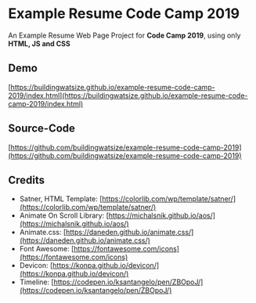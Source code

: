 # Example Resume Code Camp 2019

An Example Resume Web Page Project for **Code Camp 2019**, using only **HTML, JS and CSS**

## Demo

[https://buildingwatsize.github.io/example-resume-code-camp-2019/index.html](https://buildingwatsize.github.io/example-resume-code-camp-2019/index.html)

## Source-Code

[https://github.com/buildingwatsize/example-resume-code-camp-2019](https://github.com/buildingwatsize/example-resume-code-camp-2019)

## Credits

- Satner, HTML Template: [https://colorlib.com/wp/template/satner/](https://colorlib.com/wp/template/satner/)
- Animate On Scroll Library: [https://michalsnik.github.io/aos/](https://michalsnik.github.io/aos/)
- Animate.css: [https://daneden.github.io/animate.css/](https://daneden.github.io/animate.css/)
- Font Awesome: [https://fontawesome.com/icons](https://fontawesome.com/icons)
- Devicon: [https://konpa.github.io/devicon/](https://konpa.github.io/devicon/)
- Timeline: [https://codepen.io/ksantangelo/pen/ZBOpoJ/](https://codepen.io/ksantangelo/pen/ZBOpoJ/)
